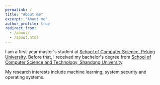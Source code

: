 ```yaml
---
permalink: /
title: "About me"
excerpt: "About me"
author_profile: true
redirect_from: 
  - /about/
  - /about.html
---
```


I am a first-year master's student at [School of Computer Science, Peking University](https://cs.pku.edu.cn/). Before that, I received my bachelor's degree from [School of Computer Science and Technology, Shandong University](https://www.cs.sdu.edu.cn/index.htm).

My research interests include machine learning, system security and operating systems. 



